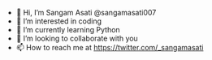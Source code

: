 - 👋 Hi, I’m Sangam Asati @sangamasati007
- 👀 I’m interested in coding
- 🌱 I’m currently learning Python
- 💞️ I’m looking to collaborate with you
- 📫 How to reach me at https://twitter.com/_sangamasati

<!---
sangamasati007/sangamasati007 is a ✨ special ✨ repository because its `README.md` (this file) appears on your GitHub profile.
You can click the Preview link to take a look at your changes.
--->
